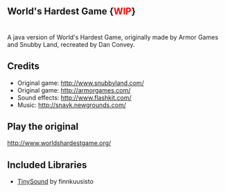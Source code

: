 World's Hardest Game {<p style="color:red; display:inline-block;">WIP</p>}
--------------------
A java version of World's Hardest Game, originally made by Armor Games and Snubby Land, recreated by Dan Convey.

Credits
-------
- Original game: http://www.snubbyland.com/
- Original game: http://armorgames.com/
- Sound effects: http://www.flashkit.com/
- Music: http://snayk.newgrounds.com/

Play the original
-----------------
http://www.worldshardestgame.org/

Included Libraries
------------------
- [TinySound](https://github.com/finnkuusisto/TinySound) by finnkuusisto
